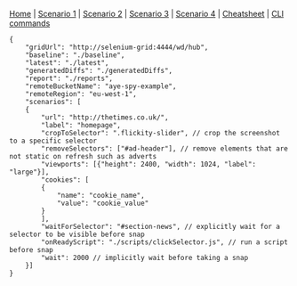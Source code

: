 [Home](README.md) | 
[Scenario 1](scenario1.md) |
[Scenario 2](scenario2.md) |
[Scenario 3](scenario3.md) |
[Scenario 4](scenario4.md) |
[Cheatsheet](cheatsheet.md) |
[CLI commands](cli-commands.md) 



    {
        "gridUrl": "http://selenium-grid:4444/wd/hub",
        "baseline": "./baseline", 
        "latest": "./latest",
        "generatedDiffs": "./generatedDiffs",
        "report": "./reports",
        "remoteBucketName": "aye-spy-example", 
        "remoteRegion": "eu-west-1",
        "scenarios": [
        {
            "url": "http://thetimes.co.uk/",
            "label": "homepage",
            "cropToSelector": ".flickity-slider", // crop the screenshot to a specific selector
            "removeSelectors": ["#ad-header"], // remove elements that are not static on refresh such as adverts
            "viewports": [{"height": 2400, "width": 1024, "label": "large"}],
            "cookies": [
            {
                "name": "cookie_name",
                "value": "cookie_value"
            }
            ],
            "waitForSelector": "#section-news", // explicitly wait for a selector to be visible before snap
            "onReadyScript": "./scripts/clickSelector.js", // run a script before snap
            "wait": 2000 // implicitly wait before taking a snap
        }]
    }
